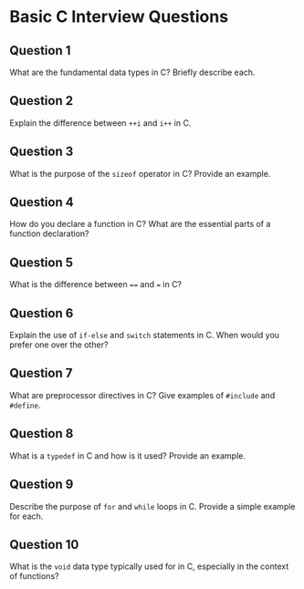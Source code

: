 # Basic C Interview Questions

## Question 1
What are the fundamental data types in C? Briefly describe each.

## Question 2
Explain the difference between `++i` and `i++` in C.

## Question 3
What is the purpose of the `sizeof` operator in C? Provide an example.

## Question 4
How do you declare a function in C? What are the essential parts of a function declaration?

## Question 5
What is the difference between `==` and `=` in C?

## Question 6
Explain the use of `if-else` and `switch` statements in C. When would you prefer one over the other?

## Question 7
What are preprocessor directives in C? Give examples of `#include` and `#define`.

## Question 8
What is a `typedef` in C and how is it used? Provide an example.

## Question 9
Describe the purpose of `for` and `while` loops in C. Provide a simple example for each.

## Question 10
What is the `void` data type typically used for in C, especially in the context of functions?
